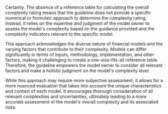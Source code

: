 Certainly. The absence of a reference table for calculating the overall complexity rating means that the guideline does not provide a specific numerical or formulaic approach to determine the complexity rating. Instead, it relies on the expertise and judgment of the model owner to assess the model's complexity based on the guidance provided and the complexity indicators relevant to the specific model.

This approach acknowledges the diverse nature of financial models and the varying factors that contribute to their complexity. Models can differ significantly in terms of inputs, methodology, implementation, and other factors, making it challenging to create a one-size-fits-all reference table. Therefore, the guideline empowers the model owner to consider all relevant factors and make a holistic judgment on the model's complexity level.

While this approach may require more subjective assessment, it allows for a more nuanced evaluation that takes into account the unique characteristics and context of each model. It encourages thorough consideration of all relevant complexities and uncertainties, ultimately leading to a more accurate assessment of the model's overall complexity and its associated risks.
